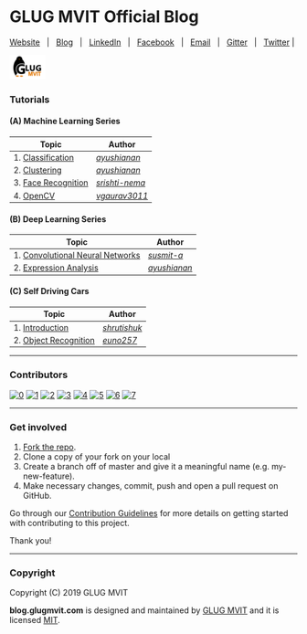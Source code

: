 # GLUG MVIT Official Blog

[Website](http://www.glugmvit.com/) &nbsp; | &nbsp; [Blog](http://blog.glugmvit.com/) &nbsp; | &nbsp; [LinkedIn](https://in.linkedin.com/company/glugmvit) &nbsp; | &nbsp; [Facebook](https://www.facebook.com/glugmvit/) &nbsp; | &nbsp; [Email](mailto:glugmvit@gmail.com) &nbsp; | &nbsp; [Gitter](https://gitter.im/glugmvit/community) &nbsp; | &nbsp; [Twitter](https://twitter.com/glugmvit) |

![](assets/images/logo_full_rect.png)

### Tutorials

#### (A) Machine Learning Series
|Topic|Author|
|-|-|
|1. [Classification](https://blog.glugmvit.com/email-classifier/)|[*ayushianan*](https://github.com/ayushianan)|
|2. [Clustering](https://blog.glugmvit.com/clustering/)|[*ayushianan*](https://github.com/ayushianan)|
|3. [Face Recognition](https://blog.glugmvit.com/face-recognition/)|[*srishti-nema*](https://github.com/srishti-nema)|
|4. [OpenCV](https://blog.glugmvit.com/opencv/)|[*vgaurav3011*](https://github.com/vgaurav3011)|

#### (B) Deep Learning Series
|Topic|Author|
|-|-|
|1. [Convolutional Neural Networks](https://blog.glugmvit.com/convolutional-neural-networks/)|[*susmit-a*](https://github.com/susmit-a)|
|2. [Expression Analysis](https://blog.glugmvit.com/expression-analysis/)|[*ayushianan*](https://github.com/ayushianan)|

#### (C) Self Driving Cars
|Topic|Author|
|-|-|
|1. [Introduction](https://blog.glugmvit.com/self-drivivg-cars/)|[*shrutishuk*](https://github.com/shrutishuk)|
|2. [Object Recognition](https://blog.glugmvit.com/object-recognition/)|[*euno257*](https://github.com/Euno257)|

-----------------
### Contributors
[![0](https://sourcerer.io/fame/cseas/glugmvit/glugmvit.github.io/images/0)](https://sourcerer.io/fame/cseas/glugmvit/glugmvit.github.io/links/0)
[![1](https://sourcerer.io/fame/cseas/glugmvit/glugmvit.github.io/images/1)](https://sourcerer.io/fame/cseas/glugmvit/glugmvit.github.io/links/1)
[![2](https://sourcerer.io/fame/cseas/glugmvit/glugmvit.github.io/images/2)](https://sourcerer.io/fame/cseas/glugmvit/glugmvit.github.io/links/2)
[![3](https://sourcerer.io/fame/cseas/glugmvit/glugmvit.github.io/images/3)](https://sourcerer.io/fame/cseas/glugmvit/glugmvit.github.io/links/3)
[![4](https://sourcerer.io/fame/cseas/glugmvit/glugmvit.github.io/images/4)](https://sourcerer.io/fame/cseas/glugmvit/glugmvit.github.io/links/4)
[![5](https://sourcerer.io/fame/cseas/glugmvit/glugmvit.github.io/images/5)](https://sourcerer.io/fame/cseas/glugmvit/glugmvit.github.io/links/5)
[![6](https://sourcerer.io/fame/cseas/glugmvit/glugmvit.github.io/images/6)](https://sourcerer.io/fame/cseas/glugmvit/glugmvit.github.io/links/6)
[![7](https://sourcerer.io/fame/cseas/glugmvit/glugmvit.github.io/images/7)](https://sourcerer.io/fame/cseas/glugmvit/glugmvit.github.io/links/7)

-----------------
### Get involved

1. [Fork the repo](https://github.com/glugmvit/glugmvit.github.io).
2. Clone a copy of your fork on your local
3. Create a branch off of master and give it a meaningful name (e.g. my-new-feature).
4. Make necessary changes, commit, push and open a pull request on GitHub.

Go through our [Contribution Guidelines](https://github.com/glugmvit/glugmvit.github.io/blob/master/CONTRIBUTING.md) for more details on getting started with contributing to this project.

Thank you!

-----------------
### Copyright

Copyright (C) 2019 GLUG MVIT

**blog.glugmvit.com** is designed and maintained by [GLUG MVIT](https://www.glugmvit.com) and it is licensed [MIT](https://github.com/glugmvit/glugmvit.github.io/blob/master/LICENSE).
